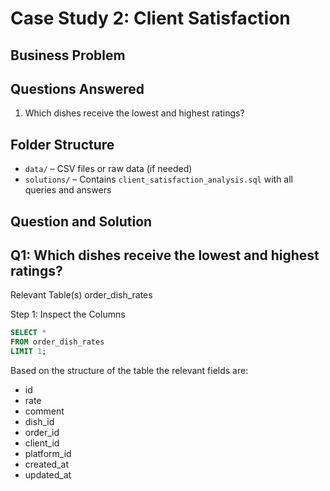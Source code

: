 # Case Study 2: Client Satisfaction

## Business Problem


## Questions Answered
1. Which dishes receive the lowest and highest ratings?

## Folder Structure
- `data/` – CSV files or raw data (if needed)
- `solutions/` – Contains `client_satisfaction_analysis.sql` with all queries and answers


## Question and Solution

## Q1: Which dishes receive the lowest and highest ratings?

Relevant Table(s)
order_dish_rates

Step 1: Inspect the Columns

```sql
SELECT * 
FROM order_dish_rates
LIMIT 1;
```

Based on the structure of the table the relevant fields are:
- id
- rate
- comment
- dish_id
- order_id
- client_id
- platform_id
- created_at
- updated_at




